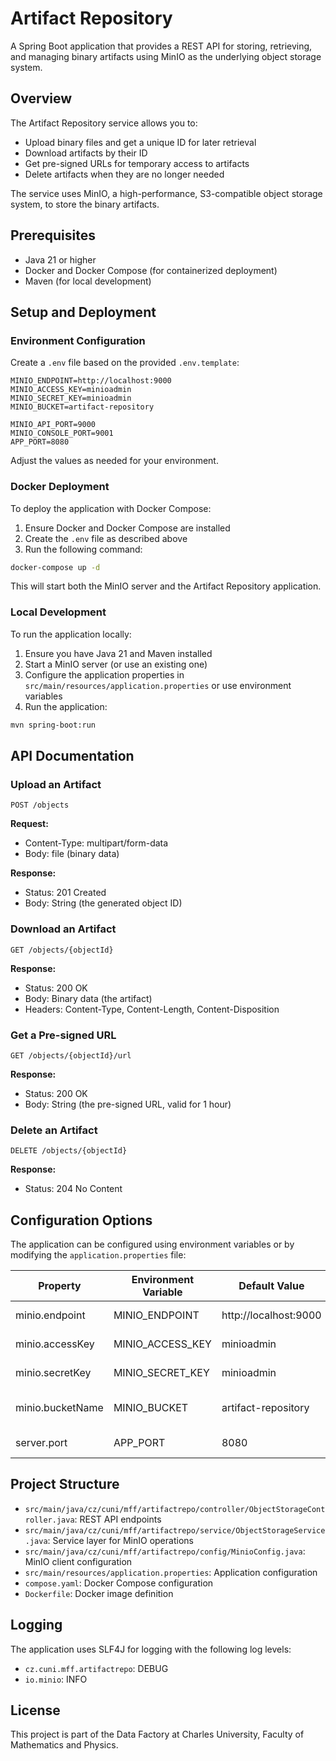 # Artifact Repository

A Spring Boot application that provides a REST API for storing, retrieving, and managing binary artifacts using MinIO as the underlying object storage system.

## Overview

The Artifact Repository service allows you to:

- Upload binary files and get a unique ID for later retrieval
- Download artifacts by their ID
- Get pre-signed URLs for temporary access to artifacts
- Delete artifacts when they are no longer needed

The service uses MinIO, a high-performance, S3-compatible object storage system, to store the binary artifacts.

## Prerequisites

- Java 21 or higher
- Docker and Docker Compose (for containerized deployment)
- Maven (for local development)

## Setup and Deployment

### Environment Configuration

Create a `.env` file based on the provided `.env.template`:

```
MINIO_ENDPOINT=http://localhost:9000
MINIO_ACCESS_KEY=minioadmin
MINIO_SECRET_KEY=minioadmin
MINIO_BUCKET=artifact-repository

MINIO_API_PORT=9000
MINIO_CONSOLE_PORT=9001
APP_PORT=8080
```

Adjust the values as needed for your environment.

### Docker Deployment

To deploy the application with Docker Compose:

1. Ensure Docker and Docker Compose are installed
2. Create the `.env` file as described above
3. Run the following command:

```bash
docker-compose up -d
```

This will start both the MinIO server and the Artifact Repository application.

### Local Development

To run the application locally:

1. Ensure you have Java 21 and Maven installed
2. Start a MinIO server (or use an existing one)
3. Configure the application properties in `src/main/resources/application.properties` or use environment variables
4. Run the application:

```bash
mvn spring-boot:run
```

## API Documentation

### Upload an Artifact

```
POST /objects
```

**Request:**
- Content-Type: multipart/form-data
- Body: file (binary data)

**Response:**
- Status: 201 Created
- Body: String (the generated object ID)

### Download an Artifact

```
GET /objects/{objectId}
```

**Response:**
- Status: 200 OK
- Body: Binary data (the artifact)
- Headers: Content-Type, Content-Length, Content-Disposition

### Get a Pre-signed URL

```
GET /objects/{objectId}/url
```

**Response:**
- Status: 200 OK
- Body: String (the pre-signed URL, valid for 1 hour)

### Delete an Artifact

```
DELETE /objects/{objectId}
```

**Response:**
- Status: 204 No Content

## Configuration Options

The application can be configured using environment variables or by modifying the `application.properties` file:

| Property | Environment Variable | Default Value | Description |
|----------|----------------------|---------------|-------------|
| minio.endpoint | MINIO_ENDPOINT | http://localhost:9000 | MinIO server URL |
| minio.accessKey | MINIO_ACCESS_KEY | minioadmin | MinIO access key |
| minio.secretKey | MINIO_SECRET_KEY | minioadmin | MinIO secret key |
| minio.bucketName | MINIO_BUCKET | artifact-repository | MinIO bucket name |
| server.port | APP_PORT | 8080 | Application port |

## Project Structure

- `src/main/java/cz/cuni/mff/artifactrepo/controller/ObjectStorageController.java`: REST API endpoints
- `src/main/java/cz/cuni/mff/artifactrepo/service/ObjectStorageService.java`: Service layer for MinIO operations
- `src/main/java/cz/cuni/mff/artifactrepo/config/MinioConfig.java`: MinIO client configuration
- `src/main/resources/application.properties`: Application configuration
- `compose.yaml`: Docker Compose configuration
- `Dockerfile`: Docker image definition

## Logging

The application uses SLF4J for logging with the following log levels:

- `cz.cuni.mff.artifactrepo`: DEBUG
- `io.minio`: INFO

## License

This project is part of the Data Factory at Charles University, Faculty of Mathematics and Physics.